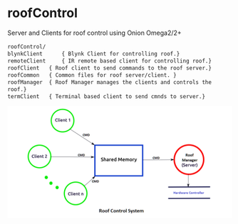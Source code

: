 # roofControl
Server and Clients for roof control using Onion Omega2/2+
```
roofControl/
blynkClient      { Blynk Client for controlling roof.} 
remoteClient     { IR remote based client for controlling roof.}
roofClient	 { Roof client to send commands to the roof server.}
roofCommon	 { Common files for roof server/client. }
roofManager	 { Roof Manager manages the clients and controls the roof.}
termClient	 { Terminal based client to send cmnds to server.}
```
![roofManager](https://github.com/msrathod/roofControl/blob/master/extras/Roof%20control%20layout.png)
